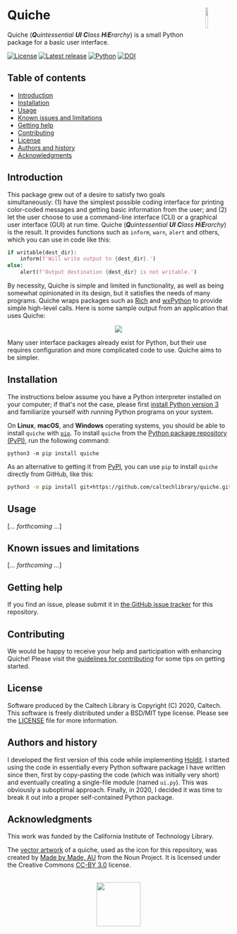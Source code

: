 Quiche<img width="11%" align="right" src="https://github.com/caltechlibrary/quiche/raw/main/.graphics/quiche-logo.png">
===========================================================================

Quiche (_**Q**uintessential **UI** **C**lass **H**i**E**rarchy_) is a small Python package for a basic user interface.

[![License](https://img.shields.io/badge/License-BSD%203--Clause-blue.svg?style=flat-square)](https://choosealicense.com/licenses/bsd-3-clause)
[![Latest release](https://img.shields.io/github/v/release/caltechlibrary/quiche.svg?style=flat-square&color=b44e88)](https://github.com/caltechlibrary/quiche/releases)
[![Python](https://img.shields.io/badge/Python-3.6+-brightgreen.svg?style=flat-square)](http://shields.io)
[![DOI](https://img.shields.io/badge/dynamic/json.svg?label=DOI&style=flat-square&color=gray&query=$.metadata.doi&uri=https://data.caltech.edu/api/record/1679)](https://data.caltech.edu/records/1679)


Table of contents
-----------------

* [Introduction](#introduction)
* [Installation](#installation)
* [Usage](#usage)
* [Known issues and limitations](#known-issues-and-limitations)
* [Getting help](#getting-help)
* [Contributing](#contributing)
* [License](#license)
* [Authors and history](#authors-and-history)
* [Acknowledgments](#authors-and-acknowledgments)


Introduction
------------

This package grew out of a desire to satisfy two goals simultaneously: (1) have the simplest possible coding interface for printing color-coded messages and getting basic information from the user; and (2) let the user choose to use a command-line interface (CLI) or a graphical user interface (GUI) at run time.  Quiche (_**Q**uintessential **UI** **C**lass **H**i**E**rarchy_) is the result.  It provides functions such as `inform`, `warn`, `alert` and others, which you can use in code like this:

```python
if writable(dest_dir):
    inform(f'Will write output to {dest_dir}.')
else:
    alert(f'Output destination {dest_dir} is not writable.')
```

By necessity, Quiche is simple and limited in functionality, as well as being somewhat opinionated in its design, but it satisfies the needs of many programs.  Quiche wraps packages such as [Rich](https://rich.readthedocs.io/en/latest/) and [wxPython](https://wxpython.org) to provide simple high-level calls.  Here is some sample output from an application that uses Quiche:

<p align="center">
<img src="https://github.com/caltechlibrary/quiche/raw/main/.graphics/cli-output-example.png">
</p>

Many user interface packages already exist for Python, but their use requires configuration and more complicated code to use.  Quiche aims to be simpler. 


Installation
------------

The instructions below assume you have a Python interpreter installed on your computer; if that's not the case, please first [install Python version 3](INSTALL-Python3.md) and familiarize yourself with running Python programs on your system.

On **Linux**, **macOS**, and **Windows** operating systems, you should be able to install `quiche` with [`pip`](https://pip.pypa.io/en/stable/installing/).  To install `quiche` from the [Python package repository (PyPI)](https://pypi.org), run the following command:
```
python3 -m pip install quiche
```

As an alternative to getting it from [PyPI](https://pypi.org), you can use `pip` to install `quiche` directly from GitHub, like this:
```sh
python3 -m pip install git+https://github.com/caltechlibrary/quiche.git
```
 

Usage
-----

[_... forthcoming ..._]


Known issues and limitations
----------------------------

[_... forthcoming ..._]


Getting help
------------

If you find an issue, please submit it in [the GitHub issue tracker](https://github.com/caltechlibrary/quiche/issues) for this repository.


Contributing
------------

We would be happy to receive your help and participation with enhancing Quiche!  Please visit the [guidelines for contributing](CONTRIBUTING.md) for some tips on getting started.


License
-------

Software produced by the Caltech Library is Copyright (C) 2020, Caltech.  This software is freely distributed under a BSD/MIT type license.  Please see the [LICENSE](LICENSE) file for more information.


Authors and history
---------------------------

I developed the first version of this code while implementing [Holdit](https://github.com/caltechlibrary/holdit).  I started using the code in essentially every Python software package I have written since then, first by copy-pasting the code (which was initially very short) and eventually creating a single-file module (named `ui.py`).  This was obviously a suboptimal approach.  Finally, in 2020, I decided it was time to break it out into a proper self-contained Python package.


Acknowledgments
---------------

This work was funded by the California Institute of Technology Library.

The [vector artwork](https://thenounproject.com/search/?q=quiche&i=1529315) of a quiche, used as the icon for this repository, was created by [Made by Made, AU](https://thenounproject.com/made.somewhere/) from the Noun Project.  It is licensed under the Creative Commons [CC-BY 3.0](https://creativecommons.org/licenses/by/3.0/) license.

<div align="center">
  <br>
  <a href="https://www.caltech.edu">
    <img width="100" height="100" src="https://raw.githubusercontent.com/caltechlibrary/quiche/main/.graphics/caltech-round.png">
  </a>
</div>
